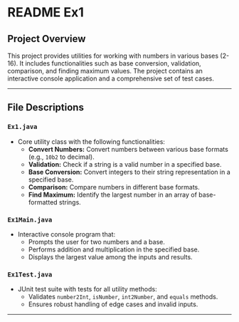 # README Ex1

## Project Overview
This project provides utilities for working with numbers in various bases (2-16). It includes functionalities such as base conversion, validation, comparison, and finding maximum values. The project contains an interactive console application and a comprehensive set of test cases.

---

## File Descriptions

### `Ex1.java`
- Core utility class with the following functionalities:
  - **Convert Numbers:** Convert numbers between various base formats (e.g., `10b2` to decimal).
  - **Validation:** Check if a string is a valid number in a specified base.
  - **Base Conversion:** Convert integers to their string representation in a specified base.
  - **Comparison:** Compare numbers in different base formats.
  - **Find Maximum:** Identify the largest number in an array of base-formatted strings.

### `Ex1Main.java`
- Interactive console program that:
  - Prompts the user for two numbers and a base.
  - Performs addition and multiplication in the specified base.
  - Displays the largest value among the inputs and results.

### `Ex1Test.java`
- JUnit test suite with tests for all utility methods:
  - Validates `number2Int`, `isNumber`, `int2Number`, and `equals` methods.
  - Ensures robust handling of edge cases and invalid inputs.

---
